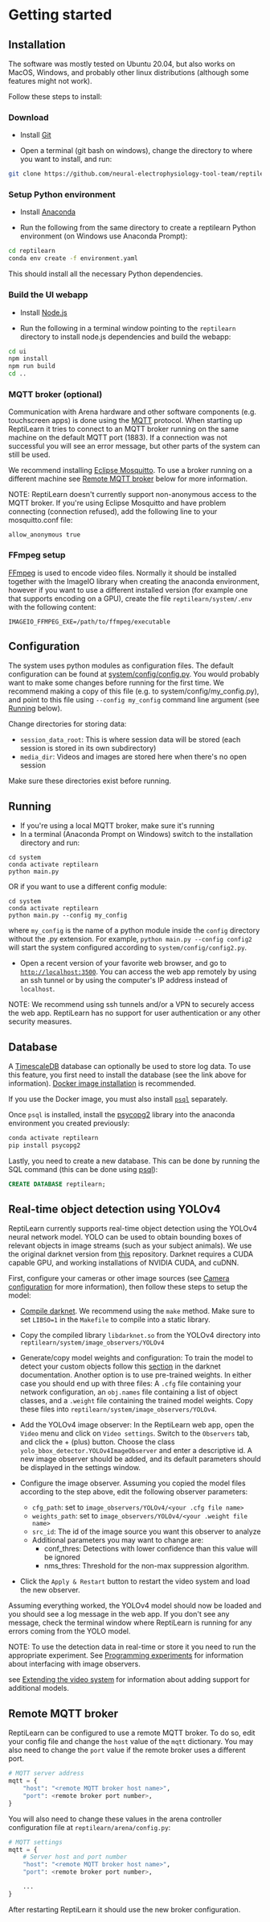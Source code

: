 # Getting started

## Installation

The software was mostly tested on Ubuntu 20.04, but also works on MacOS, Windows, and probably other linux distributions (although some features might not work).

Follow these steps to install:

### Download

- Install [Git](https://git-scm.com/downloads)

- Open a terminal (git bash on windows), change the directory to where you want to install, and run:
 
 ```bash
 git clone https://github.com/neural-electrophysiology-tool-team/reptilearn
 ```

### Setup Python environment

- Install [Anaconda](https://www.anaconda.com/)

- Run the following from the same directory to create a reptilearn Python environment (on Windows use Anaconda Prompt):

```bash
cd reptilearn
conda env create -f environment.yaml
```

This should install all the necessary Python dependencies.

### Build the UI webapp

- Install [Node.js](https://nodejs.org/en/)

- Run the following in a terminal window pointing to the `reptilearn` directory to install node.js dependencies and build the webapp:

```bash
cd ui
npm install
npm run build
cd ..
```

### MQTT broker (optional)

Communication with Arena hardware and other software components (e.g. touchscreen apps) is done using the [MQTT](https://mqtt.org/) protocol. When starting up ReptiLearn it tries to connect to an MQTT broker running on the same machine on the default MQTT port (1883). If a connection was not successful you will see an error message, but other parts of the system can still be used.

We recommend installing [Eclipse Mosquitto](https://mosquitto.org/). To use a broker running on a different machine see [Remote MQTT broker](#remote-mqtt-broker) below for more information.

NOTE: ReptiLearn doesn't currently support non-anonymous access to the MQTT broker. If you're using Eclipse Mosquitto and have problem connecting (connection refused), add the following line to your mosquitto.conf file:

```
allow_anonymous true
```

### FFmpeg setup

[FFmpeg](https://ffmpeg.org/) is used to encode video files. Normally it should be installed together with the ImageIO library when creating the anaconda environment, however if you want to use a different installed version (for example one that supports encoding on a GPU), create the file `reptilearn/system/.env` with the following content:

```
IMAGEIO_FFMPEG_EXE=/path/to/ffmpeg/executable
```

## Configuration

The system uses python modules as configuration files. The default configuration can be found at [system/config/config.py](/system/config/config.py). You would probably want to make some changes before running for the first time. We recommend making a copy of this file (e.g. to system/config/my_config.py), and point to this file using `--config my_config` command line argument (see [Running](#running) below).

Change directories for storing data:
- `session_data_root`: This is where session data will be stored (each session is stored in its own subdirectory)
- `media_dir`: Videos and images are stored here when there's no open session

Make sure these directories exist before running.

## Running

- If you're using a local MQTT broker, make sure it's running
- In a terminal (Anaconda Prompt on Windows) switch to the installation directory and run:

```
cd system
conda activate reptilearn
python main.py
```

OR if you want to use a different config module:

```
cd system
conda activate reptilearn
python main.py --config my_config
```

where `my_config` is the name of a python module inside the `config` directory without the .py extension.
For example, ```python main.py --config config2``` will start the system configured according to `system/config/config2.py`.

- Open a recent version of your favorite web browser, and go to [`http://localhost:3500`](http://localhost:3500). You can access the web app remotely by using an ssh tunnel or by using the computer's IP address instead of `localhost`.

NOTE: We recommend using ssh tunnels and/or a VPN to securely access the web app. ReptiLearn has no support for user authentication or any other security measures.

## Database

A [TimescaleDB](https://www.timescale.com/) database can optionally be used to store log data. To use this feature, you first need to install the database (see the link above for information). [Docker image installation](https://docs.timescale.com/install/latest/installation-docker/) is recommended. 

If you use the Docker image, you must also install [`psql`](https://www.timescale.com/blog/how-to-install-psql-on-mac-ubuntu-debian-windows/) separately.

Once `psql` is installed, install the [psycopg2](https://pypi.org/project/psycopg2/) library into the anaconda environment you created previously:

```bash
conda activate reptilearn
pip install psycopg2
```

Lastly, you need to create a new database. This can be done by running the SQL command (this can be done using [psql](https://www.postgresql.org/docs/current/app-psql.html)): 
```sql 
CREATE DATABASE reptilearn;
```

## Real-time object detection using YOLOv4

ReptiLearn currently supports real-time object detection using the YOLOv4 neural network model. YOLO can be used to obtain bounding boxes of relevant objects in image streams (such as your subject animals). We use the original darknet version from [this](https://github.com/AlexeyAB/darknet) repository. Darknet requires a CUDA capable GPU, and working installations of NVIDIA CUDA, and cuDNN.

First, configure your cameras or other image sources (see [Camera configuration](docs/camera_config.md) for more information), then follow these steps to setup the model:

- [Compile darknet](https://github.com/AlexeyAB/darknet#how-to-compile-on-linux-using-make). We recommend using the `make` method. Make sure to set `LIBSO=1` in the `Makefile` to compile into a static library.

- Copy the compiled library `libdarknet.so` from the YOLOv4 directory into `reptilearn/system/image_observers/YOLOv4`

- Generate/copy model weights and configuration: To train the model to detect your custom objects follow this [section](https://github.com/AlexeyAB/darknet#how-to-train-to-detect-your-custom-objects) in the darknet documentation. Another option is to use pre-trained weights. In either case you should end up with three files: A `.cfg` file containing your network configuration, an `obj.names` file containing a list of object classes, and a `.weight` file containing the trained model weights. Copy these files into `reptilearn/system/image_observers/YOLOv4`.

- Add the YOLOv4 image observer: In the ReptiLearn web app, open the `Video` menu and click on `Video settings`. Switch to the `Observers` tab, and click the + (plus) button. Choose the class `yolo_bbox_detector.YOLOv4ImageObserver` and enter a descriptive id. A new image observer should be added, and its default parameters should be displayed in the settings window. 

- Configure the image observer. Assuming you copied the model files according to the step above, edit the following observer parameters:
    - `cfg_path`: set to `image_observers/YOLOv4/<your .cfg file name>`
    - `weights_path`: set to `image_observers/YOLOv4/<your .weight file name>`
    - `src_id`: The id of the image source you want this observer to analyze 
    - Additional parameters you may want to change are:
        - conf_thres: Detections with lower confidence than this value will be ignored
        - nms_thres: Threshold for the non-max suppression algorithm. 

- Click the `Apply & Restart` button to restart the video system and load the new observer.

Assuming everything worked, the YOLOv4 model should now be loaded and you should see a log message in the web app. If you don't see any message, check the terminal window where ReptiLearn is running for any errors coming from the YOLO model. 

NOTE: To use the detection data in real-time or store it you need to run the appropriate experiment. See [Programming experiments](docs/programming_experiments.md) for information about interfacing with image observers.

see [Extending the video system](docs/programming_video_system.md) for information about adding support for additional models.

## Remote MQTT broker

ReptiLearn can be configured to use a remote MQTT broker. To do so, edit your config file and change the `host` value of the `mqtt` dictionary. You may also need to change the `port` value if the remote broker uses a different port.

```python
# MQTT server address
mqtt = {
    "host": "<remote MQTT broker host name>",
    "port": <remote broker port number>,
}
```

You will also need to change these values in the arena controller configuration file at `reptilearn/arena/config.py`:

```python
# MQTT settings
mqtt = {
    # Server host and port number
    "host": "<remote MQTT broker host name>",
    "port": <remote broker port number>,

    ...
}
```

After restarting ReptiLearn it should use the new broker configuration.
